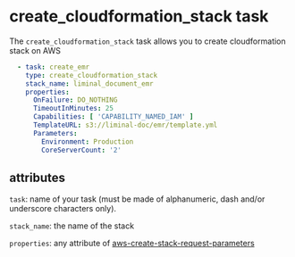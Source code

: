 <!--
Licensed to the Apache Software Foundation (ASF) under one
or more contributor license agreements.  See the NOTICE file
distributed with this work for additional information
regarding copyright ownership.  The ASF licenses this file
to you under the Apache License, Version 2.0 (the
"License"); you may not use this file except in compliance
with the License.  You may obtain a copy of the License at

  http://www.apache.org/licenses/LICENSE-2.0

Unless required bgit y applicable law or agreed to in writing,
software distributed under the License is distributed on an
"AS IS" BASIS, WITHOUT WARRANTIES OR CONDITIONS OF ANY
KIND, either express or implied.  See the License for the
specific language governing permissions and limitations
under the License.
-->

# create_cloudformation_stack task

The `create_cloudformation_stack` task allows you to create cloudformation stack on AWS

```yaml
  - task: create_emr
    type: create_cloudformation_stack
    stack_name: liminal_document_emr
    properties:
      OnFailure: DO_NOTHING
      TimeoutInMinutes: 25
      Capabilities: [ 'CAPABILITY_NAMED_IAM' ]
      TemplateURL: s3://liminal-doc/emr/template.yml
      Parameters:
        Environment: Production
        CoreServerCount: '2'
```

## attributes

`task`: name of your task (must be made of alphanumeric, dash and/or underscore characters only).

`stack_name`: the name of the stack

`properties`: any attribute of [aws-create-stack-request-parameters](
https://docs.aws.amazon.com/AWSCloudFormation/latest/APIReference/API_CreateStack.html#API_CreateStack_RequestParameters)

